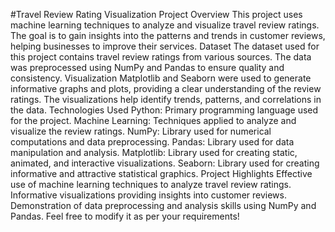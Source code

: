#Travel Review Rating Visualization
Project Overview
This project uses machine learning techniques to analyze and visualize travel review ratings. The goal is to gain insights into the patterns and trends in customer reviews, helping businesses to improve their services.
Dataset
The dataset used for this project contains travel review ratings from various sources.
The data was preprocessed using NumPy and Pandas to ensure quality and consistency.
Visualization
Matplotlib and Seaborn were used to generate informative graphs and plots, providing a clear understanding of the review ratings.
The visualizations help identify trends, patterns, and correlations in the data.
Technologies Used
Python: Primary programming language used for the project.
Machine Learning: Techniques applied to analyze and visualize the review ratings.
NumPy: Library used for numerical computations and data preprocessing.
Pandas: Library used for data manipulation and analysis.
Matplotlib: Library used for creating static, animated, and interactive visualizations.
Seaborn: Library used for creating informative and attractive statistical graphics.
Project Highlights
Effective use of machine learning techniques to analyze travel review ratings.
Informative visualizations providing insights into customer reviews.
Demonstration of data preprocessing and analysis skills using NumPy and Pandas.
Feel free to modify it as per your requirements!
